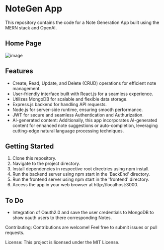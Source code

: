# NoteGen App
This repository contains the code for a Note Generation App built using the MERN stack and OpenAI.

## Home Page
![image](https://github.com/prakhar-singh09/NoteGen/blob/main/frontend/src/components/assets/Feature.png)

## Features

* Create, Read, Update, and Delete (CRUD) operations for efficient note management.
* User-friendly interface built with React.js for a seamless experience.
* Utilizes MongoDB for scalable and flexible data storage.
* Express.js backend for handling API requests.
* Node.js for server-side runtime, ensuring smooth performance.
* JWT for secure and seamless Authentication and Authurization.
* AI-generated content: Additionally, this app incorporates AI-generated content for enhanced note suggestions or auto-completion, leveraging cutting-edge natural language processing techniques.

## Getting Started

1. Clone this repository.
2. Navigate to the project directory.
3. Install dependencies in respective root directries using npm install.
4. Run the backend server using npm start in the 'BackEnd' directory.
5. Run the frontend server using npm start in the 'frontend' directory.
6. Access the app in your web browser at http://localhost:3000.

## To Do
* Integration of Oauth2.0 and save the user credentials to MongoDB to show oauth users to there corresponding Notes.

Contributing:
Contributions are welcome! Feel free to submit issues or pull requests.

License:
This project is licensed under the MIT License.

